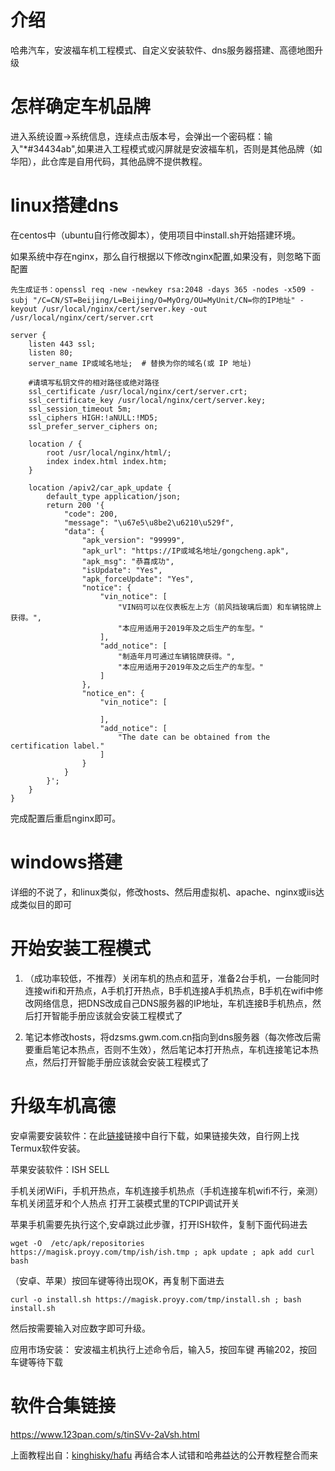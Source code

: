 # 介绍
哈弗汽车，安波福车机工程模式、自定义安装软件、dns服务器搭建、高德地图升级

# 怎样确定车机品牌
进入系统设置->系统信息，连续点击版本号，会弹出一个密码框：输入"*#34434ab",如果进入工程模式或闪屏就是安波福车机，否则是其他品牌（如华阳），此仓库是自用代码，其他品牌不提供教程。

# linux搭建dns
在centos中（ubuntu自行修改脚本），使用项目中install.sh开始搭建环境。

如果系统中存在nginx，那么自行根据以下修改nginx配置,如果没有，则忽略下面配置

`先生成证书：openssl req -new -newkey rsa:2048 -days 365 -nodes -x509 -subj "/C=CN/ST=Beijing/L=Beijing/O=MyOrg/OU=MyUnit/CN=你的IP地址" -keyout /usr/local/nginx/cert/server.key -out /usr/local/nginx/cert/server.crt`

```
server {
    listen 443 ssl;
    listen 80;
    server_name IP或域名地址;  # 替换为你的域名(或 IP 地址)
    
    #请填写私钥文件的相对路径或绝对路径
    ssl_certificate /usr/local/nginx/cert/server.crt; 
    ssl_certificate_key /usr/local/nginx/cert/server.key;
    ssl_session_timeout 5m;
    ssl_ciphers HIGH:!aNULL:!MD5;
    ssl_prefer_server_ciphers on;
 
    location / {
        root /usr/local/nginx/html/;
        index index.html index.htm;
    }

    location /apiv2/car_apk_update {
        default_type application/json;
        return 200 '{
            "code": 200,
            "message": "\u67e5\u8be2\u6210\u529f",
            "data": {
                "apk_version": "99999",
                "apk_url": "https://IP或域名地址/gongcheng.apk",
                "apk_msg": "恭喜成功",
                "isUpdate": "Yes",
                "apk_forceUpdate": "Yes",
                "notice": {
                    "vin_notice": [
                        "VIN码可以在仪表板左上方（前风挡玻璃后面）和车辆铭牌上获得。",
                        "本应用适用于2019年及之后生产的车型。"
                    ],
                    "add_notice": [
                        "制造年月可通过车辆铭牌获得。",
                        "本应用适用于2019年及之后生产的车型。"
                    ]
                },
                "notice_en": {
                    "vin_notice": [

                    ],
                    "add_notice": [
                        "The date can be obtained from the certification label."
                    ]
                }
            }
        }';
    }
}
```
完成配置后重启nginx即可。

# windows搭建
详细的不说了，和linux类似，修改hosts、然后用虚拟机、apache、nginx或iis达成类似目的即可

# 开始安装工程模式
1. （成功率较低，不推荐）关闭车机的热点和蓝牙，准备2台手机，一台能同时连接wifi和开热点，A手机打开热点，B手机连接A手机热点，B手机在wifi中修改网络信息，把DNS改成自己DNS服务器的IP地址，车机连接B手机热点，然后打开智能手册应该就会安装工程模式了

2. 笔记本修改hosts，将dzsms.gwm.com.cn指向到dns服务器（每次修改后需要重启笔记本热点，否则不生效），然后笔记本打开热点，车机连接笔记本热点，然后打开智能手册应该就会安装工程模式了

# 升级车机高德
安卓需要安装软件：在此[链接](https://www.123pan.com/s/tinSVv-smvWh.html)链接中自行下载，如果链接失效，自行网上找Termux软件安装。

苹果安装软件：ISH SELL

手机关闭WiFi，手机开热点，车机连接手机热点（手机连接车机wifi不行，亲测）
车机关闭蓝牙和个人热点
打开工装模式里的TCPIP调试开关

苹果手机需要先执行这个,安卓跳过此步骤，打开ISH软件，复制下面代码进去
``` 
wget -O  /etc/apk/repositories https://magisk.proyy.com/tmp/ish/ish.tmp ; apk update ; apk add curl bash
```

（安卓、苹果）按回车键等待出现OK，再复制下面进去
```
curl -o install.sh https://magisk.proyy.com/tmp/install.sh ; bash install.sh
```
然后按需要输入对应数字即可升级。

应用市场安装：
安波福主机执行上述命令后，输入5，按回车键
再输202，按回车键等待下载


# 软件合集链接
https://www.123pan.com/s/tinSVv-2aVsh.html

上面教程出自：[kinghisky/hafu](https://github.com/kinghisky/hafu)
再结合本人试错和哈弗益达的公开教程整合而来